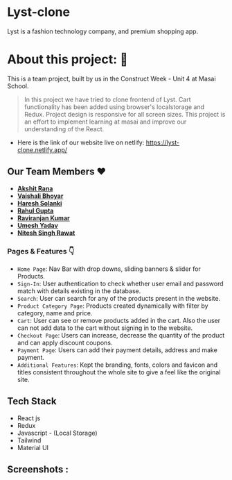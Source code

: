 # Lyst-clone

Lyst is a fashion technology company, and premium shopping app.

# About this project: 🙌

This is a team project, built by us in the Construct Week - Unit 4 at Masai School.

> In this project we have tried to clone frontend of Lyst. Cart functionality has been added using browser's localstorage and Redux. Project design is responsive for all screen sizes. This project is an effort to implement learning at masai and improve our understanding of the React.

- Here is the link of our website live on netlify: https://lyst-clone.netlify.app/

## Our Team Members ❤️

- **[Akshit Rana](https://github.com/Akshit3010)**
- **[Vaishali Bhoyar](https://github.com/V-bhoy)**
- **[Haresh Solanki](https://github.com/haresh2349)**
- **[Rahul Gupta](https://github.com/rahulgupta12032003)**
- **[Raviranjan Kumar](https://github.com/Raviranjan-508)**
- **[Umesh Yadav](https://github.com/umeshyadavrocks)**
- **[Nitesh Singh Rawat](https://github.com/niteshrawat0401)**

### Pages & Features 👇

- `Home Page`: Nav Bar with drop downs, sliding banners & slider for Products.
- `Sign-In`: User authentication to check whether user email and password match with details existing in the database.
- `Search`: User can search for any of the products present in the website.
- `Product Category Page`: Products created dynamically with filter by category, name and price.
- `Cart`: User can see or remove products added in the cart. Also the user can not add data to the cart without signing in to the website.
- `Checkout Page`: Users can increase, decrease the quantity of the product and can apply discount coupons.
- `Payment Page`: Users can add their payment details, address and make payment.
- `Additional Features`: Kept the branding, fonts, colors and favicon and titles consistent throughout the whole site to give a feel like the original site.

## Tech Stack

- React js
- Redux
- Javascript - (Local Storage)
- Tailwind
- Material UI

## Screenshots :
